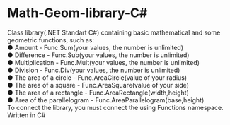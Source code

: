# Math-Geom-library-C#
Class library(.NET Standart C#) containing basic mathematical and some geometric functions, such as:   
   ● Amount - Func.Sum(your values, the number is unlimited)  
   ● Difference - Func.Sub(your values, the number is unlimited)   
   ● Multiplication - Func.Mult(your values, the number is unlimited)  
   ● Division - Func.Div(your values, the number is unlimited)   
   ● The area of a circle - Func.AreaCircle(value of your radius)   
   ● The area of a square - Func.AreaSquare(value of your side)  
   ● The area of a rectangle - Func.AreaRectangle(width,height)  
   ● Area of the parallelogram - Func.AreaParallelogram(base,height)  
To connect the library, you must connect the using Functions namespace.  
  Written in C#

